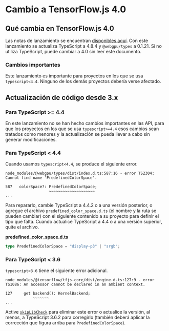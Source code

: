 # Cambio a TensorFlow.js 4.0

## Qué cambia en TensorFlow.js 4.0

Las notas de lanzamiento se encuentran [disponibles aquí](https://github.com/tensorflow/tfjs/releases). Con este lanzamiento se actualiza TypeScript a 4.8.4 y `@webgpu/types` a 0.1.21. Si no utiliza TypeScript, puede cambiar a 4.0 sin leer este documento.

### Cambios importantes

Este lanzamiento es importante para proyectos en los que se usa `typescript<4.4`. Ninguno de los demás proyectos debería verse afectado.

## Actualización de código desde 3.x

### Para TypeScript &gt;= 4.4

En este lanzamiento no se han hecho cambios importantes en las API, para que los proyectos en los que se usa `typescript>=4.4` esos cambios sean tratados como menores y la actualización se pueda llevar a cabo sin generar modificaciones.

### Para TypeScript &lt; 4.4

Cuando usamos `typescript<4.4`, se produce el siguiente error.

```
node_modules/@webgpu/types/dist/index.d.ts:587:16 - error TS2304: Cannot find name 'PredefinedColorSpace'.

587   colorSpace?: PredefinedColorSpace;
                   ~~~~~~~~~~~~~~~~~~~~
...
```

Para repararlo, cambie TypeScript a 4.4.2 o a una versión posterior, o agregue el archivo `predefined_color_space.d.ts` (el nombre y la ruta se pueden cambiar) con el siguiente contenido a su proyecto para definir el tipo que falta. Cuando actualice TypeScript a 4.4 o a una versión superior, quite el archivo.

**predefined_color_space.d.ts**

```typescript
type PredefinedColorSpace = "display-p3" | "srgb";
```

### Para TypeScript &lt; 3.6

`typescript<3.6` tiene el siguiente error adicional.

```
node_modules/@tensorflow/tfjs-core/dist/engine.d.ts:127:9 - error TS1086: An accessor cannot be declared in an ambient context.

127     get backend(): KernelBackend;
            ~~~~~~~
...
```

Active [`skipLibCheck`](https://www.typescriptlang.org/tsconfig#skipLibCheck) para eliminar este error o actualice la versión, al menos, a TypeScript 3.6.2 para corregirlo (también deberá aplicar la corrección que figura arriba para `PredefinedColorSpace`).
